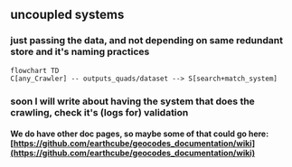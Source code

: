 ## uncoupled systems
### just passing the data, and not depending on same redundant store and it's naming practices

```mermaid
flowchart TD 
C[any_Crawler] -- outputs_quads/dataset --> S[search+match_system]
```
 
### soon I will write about having the system that does the crawling, check it's (logs for) validation

#### We do have other doc pages, so maybe some of that could go here:  [https://github.com/earthcube/geocodes_documentation/wiki](https://github.com/earthcube/geocodes_documentation/wiki)
